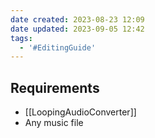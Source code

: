 ```yaml
---
date created: 2023-08-23 12:09
date updated: 2023-09-05 12:42
tags:
  - '#EditingGuide'
---
```


## Requirements

- [[LoopingAudioConverter]]
- Any music file


